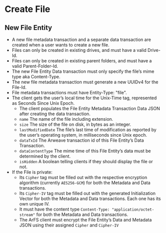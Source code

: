 # Create File

## New File Entity

* A new file metadata transaction and a separate data transaction are created when a user wants to create a new file.
* Files can only be created in existing drives, and must have a valid Drive-Id.
* Files can only be created in existing parent folders, and must have a valid Parent-Folder-Id.
* The new File Entity Data transaction must only specify the file’s mime type aka Content-Type.
* The new file metadata transaction must generate a new UUIDv4 for the File-Id.
* File metadata transactions must have Entity-Type: "file".
* The client gets the user’s local time for the Unix-Time tag, represented as Seconds Since Unix Epoch.
    * The client populates the File Entity Metadata Transaction Data JSON after creating the data transaction.
    * `name` The name of the file including extension.
    * `size` The size of the file on disk, in bytes as an integer.
    * `lastModifiedDate` The file’s last time of modification as reported by the user’s operating system, in milliseconds since Unix epoch.
    * `dataTxId` The Arweave transaction id of this File Entity’s Data Transaction.
    * `dataContentType` The mime time of this File Entity’s data must be determined by the client.
    * `isHidden` A boolean telling clients if they should display the file or not.
* If the File is private:
    * Its `Cipher` tag must be filled out with the respective encryption algorithm (currently `AES256-GCM`) for both the Metadata and Data transactions. 
    * Its `Cipher-IV` tag must be filled out with the generated Initialization Vector for both the Metadata and Data transactions.  Each one has its own unique IV.
    * It must have the content type `Content-Type: "application/octet-stream"` for both the Metadata and Data transactions.
    * The ArFS client must encrypt the File Entity’s Data and Metadata JSON using their assigned `Cipher` and `Cipher-IV`